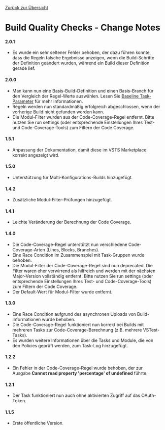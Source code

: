 [Zurück zur Übersicht](./overview.md)

# Build Quality Checks - Change Notes

#### 2.0.1
- Es wurde ein sehr seltener Fehler behoben, der dazu führen konnte, dass die Regeln falsche Ergebnisse anzeigen, wenn die
  Build-Schritte der Definition geändert wurden, während ein Build dieser Definition gerade lief.

#### 2.0.0
- Man kann nun eine Basis-Build-Definition und einen Basis-Branch für den Vergleich der Regel-Werte auswählen. Lesen Sie
  [Baseline Task-Parameter](https://github.com/almtcger/VstsExtensions/blob/master/BuildQualityChecks/de-DE/overview.md#baseline)
  für mehr Informationen.
- Regeln werden nun standardmäßig erfolgreich abgeschlossen, wenn der vorherige Build nicht gefunden werden kann.
- Die Modul-Filter wurden aus der Code-Coverage-Regel entfernt. Bitte nutzen Sie run settings (oder entsprechende Einstellungen
  Ihres Test- und Code-Coverage-Tools) zum Filtern der Code Coverage.

#### 1.5.1
- Anpassung der Dokumentation, damit diese im VSTS Marketplace korrekt angezeigt wird.

#### 1.5.0
- Unterstützung für Multi-Konfigurations-Builds hinzugefügt.

#### 1.4.2
- Zusätzliche Modul-Filter-Prüfungen hinzugefügt.

#### 1.4.1
- Leichte Veränderung der Berechnung der Code Coverage.

#### 1.4.0
- Die Code-Coverage-Regel unterstützt nun verschiedene Code-Coverage-Arten (Lines, Blocks, Branches).
- Eine Race Condition im Zusammenspiel mit Task-Gruppen wurde behoben.
- Die Modul-Filter der Code-Coverage-Regel sind nun deprecated. Die Filter waren eher verwirrend als hilfreich und werden mit
  der nächsten Major-Version vollständig entfernt. Bitte nutzen Sie run settings (oder entsprechende Einstellungen Ihres Test-
  und Code-Coverage-Tools) zum Filtern der Code Coverage.
- Der Default-Wert für Modul-Filter wurde entfernt.

#### 1.3.0
- Eine Race Condition aufgrund des asynchronen Uploads von Build-Informationen wurde behoben.
- Die Code-Coverage-Regel funktioniert nun korrekt bei Builds mit mehreren Tasks zur Code-Coverage-Berechnung (z.B. mehrere VSTest-Tasks).
- Es wurden weitere Informationen über die Tasks und Module, die von den Policies geprüft werden, zum Task-Log hinzugefügt.

#### 1.2.2
- Ein Fehler in der Code-Coverage-Regel wurde behoben, der zur Ausgabe **Cannot read property 'percentage' of undefined** führte.

#### 1.2.1
- Der Task funktioniert nun auch ohne aktivierten Zugriff auf das OAuth-Token.

#### 1.1.5
- Erste öffentliche Version.